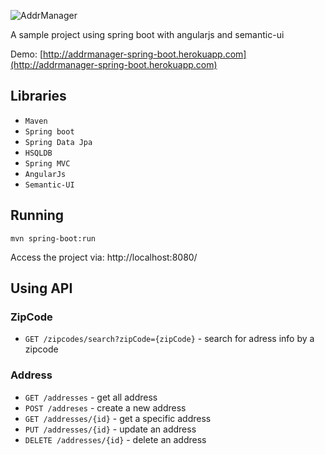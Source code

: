 ![AddrManager](http://img.verto.me/addrmanager-logo.png)

A sample project using spring boot with angularjs and semantic-ui

Demo: [http://addrmanager-spring-boot.herokuapp.com](http://addrmanager-spring-boot.herokuapp.com)

## Libraries

- `Maven`
- `Spring boot`
- `Spring Data Jpa`
- `HSQLDB`
- `Spring MVC`
- `AngularJs`
- `Semantic-UI`


## Running 

```shell
mvn spring-boot:run
```

Access the project via: http://localhost:8080/


## Using API

### ZipCode

- `GET /zipcodes/search?zipCode={zipCode}` - search for adress info by a zipcode

### Address

- `GET /addresses` - get all address
- `POST /addreses` - create a new address
- `GET /addresses/{id}` - get a specific address
- `PUT /addresses/{id}` - update an address
- `DELETE /addresses/{id}` - delete an address
